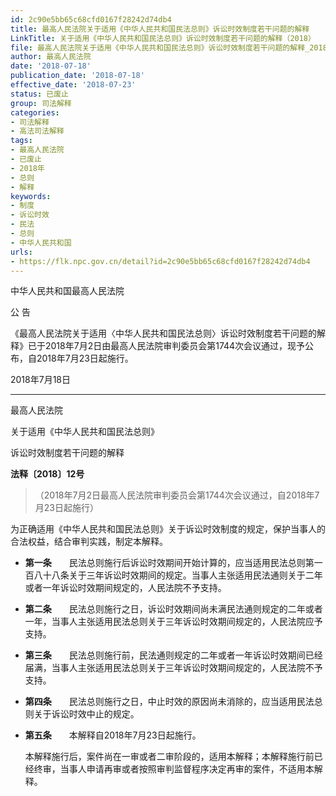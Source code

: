 ```yaml
---
id: 2c90e5bb65c68cfd0167f28242d74db4
title: 最高人民法院关于适用《中华人民共和国民法总则》诉讼时效制度若干问题的解释
LinkTitle: 关于适用《中华人民共和国民法总则》诉讼时效制度若干问题的解释（2018）
file: 最高人民法院关于适用《中华人民共和国民法总则》诉讼时效制度若干问题的解释_20180718_2c90e5bb65c68cfd0167f28242d74db4.docx
author: 最高人民法院
date: '2018-07-18'
publication_date: '2018-07-18'
effective_date: '2018-07-23'
status: 已废止
group: 司法解释
categories:
- 司法解释
- 高法司法解释
tags:
- 最高人民法院
- 已废止
- 2018年
- 总则
- 解释
keywords:
- 制度
- 诉讼时效
- 民法
- 总则
- 中华人民共和国
urls:
- https://flk.npc.gov.cn/detail?id=2c90e5bb65c68cfd0167f28242d74db4
---
```


中华人民共和国最高人民法院

公 告

《最高人民法院关于适用〈中华人民共和国民法总则〉诉讼时效制度若干问题的解释》已于2018年7月2日由最高人民法院审判委员会第1744次会议通过，现予公布，自2018年7月23日起施行。

2018年7月18日

---

最高人民法院

关于适用《中华人民共和国民法总则》

诉讼时效制度若干问题的解释

**法释〔2018〕12号**

> （2018年7月2日最高人民法院审判委员会第1744次会议通过，自2018年7月23日起施行）

为正确适用《中华人民共和国民法总则》关于诉讼时效制度的规定，保护当事人的合法权益，结合审判实践，制定本解释。

- **第一条**　　民法总则施行后诉讼时效期间开始计算的，应当适用民法总则第一百八十八条关于三年诉讼时效期间的规定。当事人主张适用民法通则关于二年或者一年诉讼时效期间规定的，人民法院不予支持。

- **第二条**　　民法总则施行之日，诉讼时效期间尚未满民法通则规定的二年或者一年，当事人主张适用民法总则关于三年诉讼时效期间规定的，人民法院应予支持。

- **第三条**　　民法总则施行前，民法通则规定的二年或者一年诉讼时效期间已经届满，当事人主张适用民法总则关于三年诉讼时效期间规定的，人民法院不予支持。

- **第四条**　　民法总则施行之日，中止时效的原因尚未消除的，应当适用民法总则关于诉讼时效中止的规定。

- **第五条**　　本解释自2018年7月23日起施行。

  本解释施行后，案件尚在一审或者二审阶段的，适用本解释；本解释施行前已经终审，当事人申请再审或者按照审判监督程序决定再审的案件，不适用本解释。
